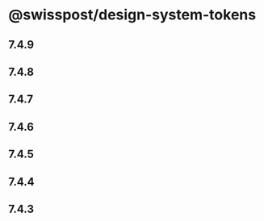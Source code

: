 # @swisspost/design-system-tokens

## 7.4.9

## 7.4.8

## 7.4.7

## 7.4.6

## 7.4.5

## 7.4.4

## 7.4.3
